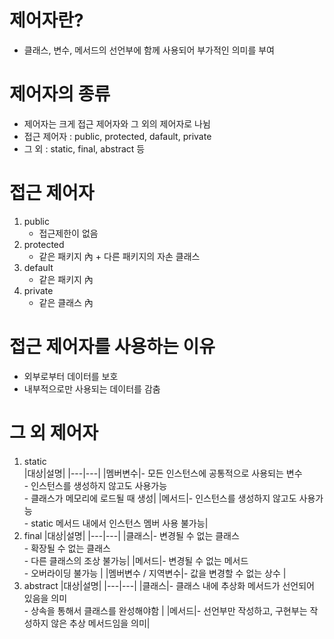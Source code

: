 # 제어자란?
  - 클래스, 변수, 메서드의 선언부에 함께 사용되어 부가적인 의미를 부여

# 제어자의 종류
   - 제어자는 크게 접근 제어자와 그 외의 제어자로 나뉨
   - 접근 제어자 : public, protected, dafault, private
   - 그 외 : static, final, abstract 등

# 접근 제어자
   1. public
      - 접근제한이 없음
   3. protected
      - 같은 패키지 內 + 다른  패키지의 자손 클래스
   5. default
      - 같은 패키지 內
   7. private
      - 같은 클래스 內
     
# 접근 제어자를 사용하는 이유
   - 외부로부터 데이터를 보호
   - 내부적으로만 사용되는 데이터를 감춤

# 그 외 제어자
   1. static <br>
      |대상|설명|
      |---|---|
      |멤버변수|- 모든 인스턴스에 공통적으로 사용되는 변수 <br> - 인스턴스를 생성하지 않고도 사용가능 <br> - 클래스가 메모리에 로드될 때 생성|
      |메서드|- 인스턴스를 생성하지 않고도 사용가능 <br> - static 메서드 내에서 인스턴스 멤버 사용 불가능|
   2. final
      |대상|설명|
      |---|---|
      |클래스|- 변경될 수 없는 클래스 <br> - 확장될 수 없는 클래스 <br> - 다른 클래스의 조상 불가능|
      |메서드|- 변경될 수 없는 메서드 <br> - 오버라이딩 불가능 |
      |멤버변수 / 지역변수|- 값을 변경할 수 없는 상수 |
   3. abstract
      |대상|설명|
      |---|---|
      |클래스|- 클래스 내에 추상화 메서드가 선언되어 있음을 의미 <br> - 상속을 통해서 클래스를 완성해야함 |
      |메서드|- 선언부만 작성하고, 구현부는 작성하지 않은 추상 메서드임을 의미|
